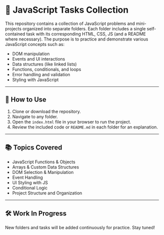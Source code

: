 # 🚀 JavaScript Tasks Collection

This repository contains a collection of JavaScript problems and mini-projects organized into separate folders. Each folder includes a single self-contained task with its corresponding HTML, CSS, JS (and a README where necessary). The purpose is to practice and demonstrate various JavaScript concepts such as:

- DOM manipulation
- Events and UI interactions
- Data structures (like linked lists)
- Functions, conditionals, and loops
- Error handling and validation
- Styling with JavaScript

---


## 📌 How to Use

1. Clone or download the repository.
2. Navigate to any folder.
3. Open the `index.html` file in your browser to run the project.
4. Review the included code or `README.md` in each folder for an explanation.

---


## 📚 Topics Covered

- JavaScript Functions & Objects
- Arrays & Custom Data Structures
- DOM Selection & Manipulation
- Event Handling
- UI Styling with JS
- Conditional Logic
- Project Structure and Organization

---

## 🛠️ Work In Progress

New folders and tasks will be added continuously for practice. Stay tuned!

